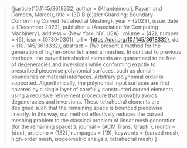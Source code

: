 > @article{10.1145/3618332,
author = {Khanteimouri, Payam and Campen, Marcel},
title = {3D B\'{e}zier Guarding: Boundary-Conforming Curved Tetrahedral Meshing},
year = {2023},
issue_date = {December 2023},
publisher = {Association for Computing Machinery},
address = {New York, NY, USA},
volume = {42},
number = {6},
issn = {0730-0301},
url = {https://doi.org/10.1145/3618332},
doi = {10.1145/3618332},
abstract = {We present a method for the generation of higher-order tetrahedral meshes. In contrast to previous methods, the curved tetrahedral elements are guaranteed to be free of degeneracies and inversions while conforming exactly to prescribed piecewise polynomial surfaces, such as domain boundaries or material interfaces. Arbitrary polynomial order is supported. Algorithmically, the polynomial input surfaces are first covered by a single layer of carefully constructed curved elements using a recursive refinement procedure that provably avoids degeneracies and inversions. These tetrahedral elements are designed such that the remaining space is bounded piecewise linearly. In this way, our method effectively reduces the curved meshing problem to the classical problem of linear mesh generation (for the remaining space).},
journal = {ACM Trans. Graph.},
month = {dec},
articleno = {182},
numpages = {19},
keywords = {curved mesh, high-order mesh, isogeometric analysis, tetrahedral mesh}
}